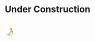 # Under Construction

<img src="under_construction.00_gif_srz" style="padding-top:20px; height:30px;" height="30px"/>
